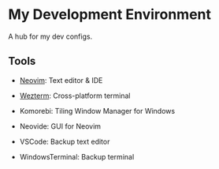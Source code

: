 # My Development Environment

A hub for my dev configs.

## Tools

- [Neovim](https://neovim.io/): Text editor & IDE
- [Wezterm](https://wezfurlong.org/wezterm/): Cross-platform terminal
- Komorebi: Tiling Window Manager for Windows
- Neovide: GUI for Neovim

- VSCode: Backup text editor
- WindowsTerminal: Backup terminal
